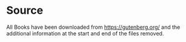 # Source

All Books have been downloaded from https://gutenberg.org/ and the additional information at the start and end of the files removed.
